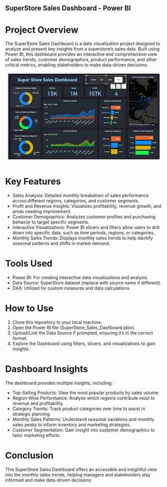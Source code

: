 ## SuperStore Sales Dashboard - Power BI
# Project Overview
The SuperStore Sales Dashboard is a data visualization project designed to analyze and present key insights from a superstore’s sales data. Built using Power BI, this dashboard provides an interactive and comprehensive view of sales trends, customer demographics, product performance, and other critical metrics, enabling stakeholders to make data-driven decisions.

![SuperStore Sales Dashboard](https://github.com/Yash7752/SuperStore_Sales_Dashboard_-Power_Bi-/raw/main/Dashboard/Screenshot.png)


# Key Features
- Sales Analysis: Detailed monthly breakdown of sales performance across different regions, categories, and customer segments.
- Profit and Revenue Insights: Visualizes profitability, revenue growth, and areas needing improvement.
- Customer Demographics: Analyzes customer profiles and purchasing behavior to target specific segments.
- Interactive Visualizations: Power BI slicers and filters allow users to drill down into specific data, such as time periods, regions, or categories.
- Monthly Sales Trends: Displays monthly sales trends to help identify seasonal patterns and shifts in market demand.

# Tools Used
- Power BI: For creating interactive data visualizations and analysis.
- Data Source: SuperStore dataset (replace with source name if different).
- DAX: Utilized for custom measures and data calculations.

# How to Use
1. Clone this repository to your local machine.
2. Open the Power BI file (SuperStore_Sales_Dashboard.pbix).
3. Upload/Link the Data Source if prompted, ensuring it’s in the correct format.
4. Explore the Dashboard using filters, slicers, and visualizations to gain insights.

# Dashboard Insights
The dashboard provides multiple insights, including:
- Top-Selling Products: View the most popular products by sales volume.
- Region-Wise Performance: Analyze which regions contribute most to revenue and profitability.
- Category Trends: Track product categories over time to assist in strategic planning.
- Monthly Sales Patterns: Understand seasonal variations and monthly sales peaks to inform inventory and marketing strategies.
- Customer Segmentation: Gain insight into customer demographics to tailor marketing efforts.
# Conclusion
This SuperStore Sales Dashboard offers an accessible and insightful view into the monthly sales trends, helping managers and stakeholders stay informed and make data-driven decisions.
